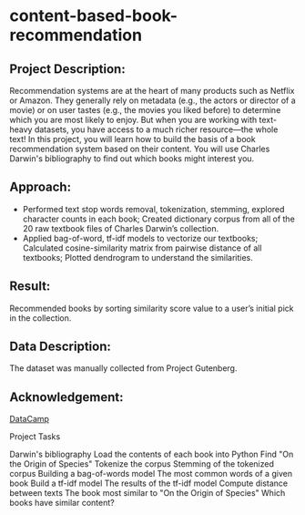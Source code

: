 # content-based-book-recommendation

## Project Description:

Recommendation systems are at the heart of many products such as Netflix or Amazon. They generally rely on metadata (e.g., the actors or director of a movie) or on user tastes (e.g., the movies you liked before) to determine which you are most likely to enjoy. But when you are working with text-heavy datasets, you have access to a much richer resource—the whole text! In this project, you will learn how to build the basis of a book recommendation system based on their content. You will use Charles Darwin's bibliography to find out which books might interest you.

## Approach:

- Performed text stop words removal, tokenization, stemming, explored character counts in each book; Created dictionary corpus from all of the 20 raw textbook files of Charles Darwin’s collection. 
- Applied bag-of-word, tf-idf models to vectorize our textbooks; Calculated cosine-similarity matrix from pairwise distance of all textbooks; Plotted dendrogram to understand the similarities. 

## Result:

Recommended books by sorting similarity score value to a user’s initial pick in the collection.  

## Data Description:

The dataset was manually collected from Project Gutenberg.

## Acknowledgement:

[DataCamp](https://www.datacamp.com/projects/607)

Project Tasks

Darwin's bibliography
Load the contents of each book into Python
Find "On the Origin of Species"
Tokenize the corpus
Stemming of the tokenized corpus
Building a bag-of-words model
The most common words of a given book
Build a tf-idf model
The results of the tf-idf model
Compute distance between texts
The book most similar to "On the Origin of Species"
Which books have similar content?
